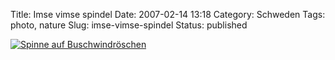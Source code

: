 Title: Imse vimse spindel
Date: 2007-02-14 13:18
Category: Schweden
Tags: photo, nature
Slug: imse-vimse-spindel
Status: published

[![Spinne auf
Buschwindröschen](/pic/vitsippspindel_s.jpg "Spinne auf Buschwindröschen")](/pic/vitsippspindel_l.jpg)

